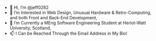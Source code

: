 - 👋 Hi, I’m @jeff0282
- 👀 I’m Interested in Web Design, Unusual Hardware & Retro-Computing, and both Front and Back-End Development,
- 🌱 I’m Currently a MEng Software Engineering Student at Heriot-Watt University, Scotland,
- 📫 I Can be Reached Through the Email Address in My Bio!
